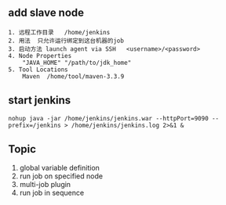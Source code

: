 ## add slave node
```
1. 远程工作目录   /home/jenkins
2. 用法  只允许运行绑定到这台机器的job
3. 启动方法 launch agent via SSH   <username>/<password>
4. Node Properties
    "JAVA_HOME" "/path/to/jdk_home"
5. Tool Locations
    Maven  /home/tool/maven-3.3.9
```

## start jenkins
```
nohup java -jar /home/jenkins/jenkins.war --httpPort=9090 --prefix=/jenkins > /home/jenkins/jenkins.log 2>&1 &

```

## Topic
1. global variable definition
2. run job on specified node
3. multi-job plugin
4. run job in sequence
